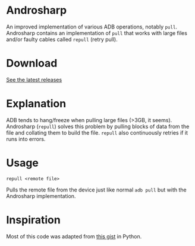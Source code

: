# Androsharp

An improved implementation of various ADB operations, notably `pull`. Androsharp contains an implementation of `pull` that
works with large files and/or faulty cables called `repull` (retry pull). 

# Download

[See the latest releases](https://github.com/Decimation/Androsharp/releases)

# Explanation

ADB tends to hang/freeze when pulling large files (>3GB, it seems). Androsharp (`repull`) solves this problem 
by pulling blocks of data from the file and collating them to build the file. `repull` also continuously 
retries if it runs into errors.

# Usage

`repull <remote file>`

Pulls the remote file from the device just like normal `adb pull` but with the Androsharp implementation.

# Inspiration

Most of this code was adapted from [this gist](https://gist.github.com/alopatindev/e94ff95ea834500abe2da81ac2a7764f) in Python.

